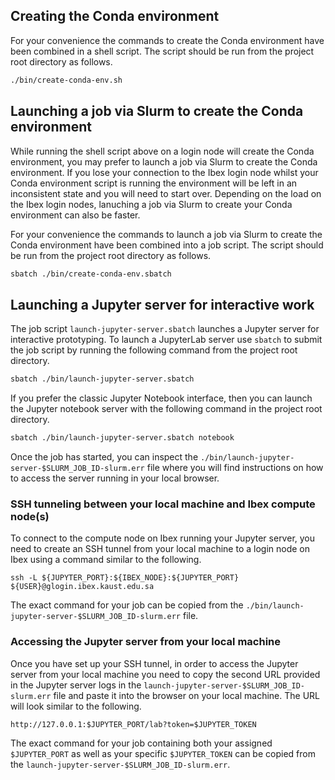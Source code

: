 ## Creating the Conda environment

For your convenience the commands to create the Conda environment have been combined in a shell script. The script should be run from the project root directory as follows. 

```bash
./bin/create-conda-env.sh
```

## Launching a job via Slurm to create the Conda environment

While running the shell script above on a login node will create the Conda environment, you may prefer to launch a job via Slurm
to create the Conda environment. If you lose your connection to the Ibex login node whilst your Conda environment script is running 
the environment will be left in an inconsistent state and you will need to start over. Depending on the load on the Ibex login nodes, 
lanuching a job via Slurm to create your Conda environment can also be faster.

For your convenience the commands to launch a job via Slurm to create the Conda environment have been combined into a job script. The script should be run from the project root directory as follows. 

```bash
sbatch ./bin/create-conda-env.sbatch
```

## Launching a Jupyter server for interactive work

The job script `launch-jupyter-server.sbatch` launches a Jupyter server for interactive prototyping. To launch a JupyterLab server 
use `sbatch` to submit the job script by running the following command from the project root directory.

```bash
sbatch ./bin/launch-jupyter-server.sbatch
```

If you prefer the classic Jupyter Notebook interface, then you can launch the Jupyter notebook server with the following command in 
the project root directory.

```bash
sbatch ./bin/launch-jupyter-server.sbatch notebook
```

Once the job has started, you can inspect the `./bin/launch-jupyter-server-$SLURM_JOB_ID-slurm.err` file where you will find 
instructions on how to access the server running in your local browser.

### SSH tunneling between your local machine and Ibex compute node(s)
To connect to the compute node on Ibex running your Jupyter server, you need to create an SSH tunnel from your local machine 
to a login node on Ibex using a command similar to the following.

```
ssh -L ${JUPYTER_PORT}:${IBEX_NODE}:${JUPYTER_PORT} ${USER}@glogin.ibex.kaust.edu.sa
```

The exact command for your job can be copied from the `./bin/launch-jupyter-server-$SLURM_JOB_ID-slurm.err` file.

### Accessing the Jupyter server from your local machine

Once you have set up your SSH tunnel, in order to access the Jupyter server from your local machine you need to copy the 
second URL provided in the Jupyter server logs in the `launch-jupyter-server-$SLURM_JOB_ID-slurm.err` file and paste it into 
the browser on your local machine. The URL will look similar to the following.

```
http://127.0.0.1:$JUPYTER_PORT/lab?token=$JUPYTER_TOKEN
```

The exact command for your job containing both your assigned `$JUPYTER_PORT` as well as your specific `$JUPYTER_TOKEN` can 
be copied from the `launch-jupyter-server-$SLURM_JOB_ID-slurm.err`.
